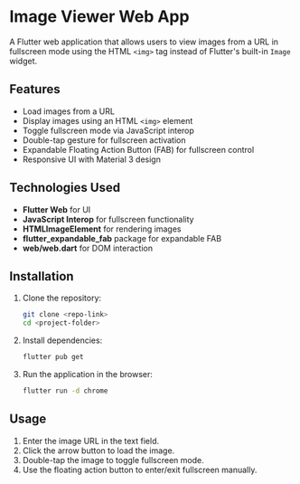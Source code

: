 # Image Viewer Web App

A Flutter web application that allows users to view images from a URL in fullscreen mode using the HTML `<img>` tag instead of Flutter's built-in `Image` widget.

## Features
- Load images from a URL
- Display images using an HTML `<img>` element
- Toggle fullscreen mode via JavaScript interop
- Double-tap gesture for fullscreen activation
- Expandable Floating Action Button (FAB) for fullscreen control
- Responsive UI with Material 3 design

## Technologies Used
- **Flutter Web** for UI
- **JavaScript Interop** for fullscreen functionality
- **HTMLImageElement** for rendering images
- **flutter_expandable_fab** package for expandable FAB
- **web/web.dart** for DOM interaction

## Installation
1. Clone the repository:
   ```sh
   git clone <repo-link>
   cd <project-folder>
   ```
2. Install dependencies:
   ```sh
   flutter pub get
   ```
3. Run the application in the browser:
   ```sh
   flutter run -d chrome
   ```

## Usage
1. Enter the image URL in the text field.
2. Click the arrow button to load the image.
3. Double-tap the image to toggle fullscreen mode.
4. Use the floating action button to enter/exit fullscreen manually.
